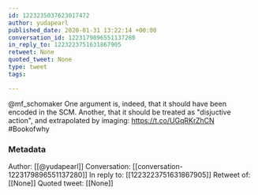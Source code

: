 ```yaml
---
id: 1223235037623017472
author: yudapearl
published_date: 2020-01-31 13:22:14 +00:00
conversation_id: 1223179896551137280
in_reply_to: 1223223751631867905
retweet: None
quoted_tweet: None
type: tweet
tags:

---
```


@mf_schomaker One argument is, indeed, that it should have been encoded in the SCM. Another, that it should be treated as "disjuctive action", and extrapolated by imaging: https://t.co/UGqRKrZhCN   #Bookofwhy

### Metadata

Author: [[@yudapearl]]
Conversation: [[conversation-1223179896551137280]]
In reply to: [[1223223751631867905]]
Retweet of: [[None]]
Quoted tweet: [[None]]
